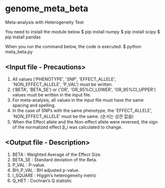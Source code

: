 # genome_meta_beta
Meta-analysis with Heterogeneity Test

You need to install the module below
$ pip install numpy
$ pip install scipy
$ pip install pandas

When you run the command below, the code is executed.
$ python meta_beta.py

## <Input file - Precautions>
1. All values ('PHENOTYPE', 'SNP', 'EFFECT_ALLELE', 'NON_EFFECT_ALLELE', 'P_VAL') must be written.
2. ('BETA', 'BETA_SE') or ('OR', 'OR_95%CI_LOWER', 'OR_95%CI_UPPER') values must be written in the input file.
3. For meta-analysis, all values in the input file must have the same spacing and spelling.
4. In the case of SNPs with the same phenotype, the 'EFFECT_ALLELE', 'NON_EFFECT_ALLELE' must be the same. (순서는 상관 없음)
5. When the Effect allele and the Non-effect allele were reversed, the sign of the normalized effect β_i was calculated to change.

## <Output file - Description>
1. BETA : Weighted Average of the Effect Size.
2. BETA_SE : Standard deviation of the Beta.
3. P_VAL : P-value.
4. BH_P_VAL : BH adjusted p-value.
5. I_SQUARE : Higgin’s heterogeneity metric
6. Q_HET : Cochran’s Q statistic
